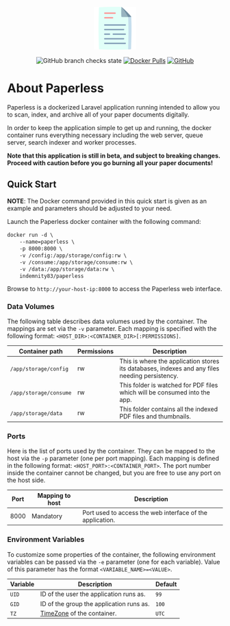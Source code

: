 <p align="center"><img src="https://raw.githubusercontent.com/Indemnity83/paperless/master/public/img/app-icon.svg" height="100">

<p align="center">
<img alt="GitHub branch checks state" src="https://img.shields.io/github/checks-status/indemnity83/paperless/master?style=flat-square">
<a href="https://hub.docker.com/r/indemnity83/paperless"><img alt="Docker Pulls" src="https://img.shields.io/docker/pulls/indemnity83/paperless?style=flat-square"></a>
<a href="https://github.com/Indemnity83/paperless/blob/master/LICENSE"><img alt="GitHub" src="https://img.shields.io/github/license/indemnity83/paperless?style=flat-square"></a>
</p>

# About Paperless

Paperless is a dockerized Laravel application running intended to allow you to scan, index, and archive all of your paper documents digitally.

In order to keep the application simple to get up and running, the docker container runs everything necessary including the web server, queue server, search indexer and worker processes. 

**Note that this application is still in beta, and subject to breaking changes. Proceed with caution before you go burning all your paper documents!**

## Quick Start

**NOTE**: The Docker command provided in this quick start is given as an example
and parameters should be adjusted to your need.

Launch the Paperless docker container with the following command:
```
docker run -d \
    --name=paperless \
    -p 8000:8000 \
    -v /config:/app/storage/config:rw \
    -v /consume:/app/storage/consume:rw \
    -v /data:/app/storage/data:rw \
    indemnity83/paperless
```

Browse to `http://your-host-ip:8000` to access the Paperless web interface.

### Data Volumes

The following table describes data volumes used by the container.  The mappings
are set via the `-v` parameter.  Each mapping is specified with the following
format: `<HOST_DIR>:<CONTAINER_DIR>[:PERMISSIONS]`.

| Container path  | Permissions | Description |
|-----------------|-------------|-------------|
|`/app/storage/config`| rw | This is where the application stores its databases, indexes and any files needing persistency. |
|`/app/storage/consume`| rw | This folder is watched for PDF files which will be consumed into the app. |
|`/app/storage/data`| rw | This folder contains all the indexed PDF files and thumbnails. |

### Ports

Here is the list of ports used by the container.  They can be mapped to the host
via the `-p` parameter (one per port mapping).  Each mapping is defined in the
following format: `<HOST_PORT>:<CONTAINER_PORT>`.  The port number inside the
container cannot be changed, but you are free to use any port on the host side.

| Port | Mapping to host | Description |
|------|-----------------|-------------|
| 8000 | Mandatory | Port used to access the web interface of the application. |

### Environment Variables

To customize some properties of the container, the following environment
variables can be passed via the `-e` parameter (one for each variable).  Value
of this parameter has the format `<VARIABLE_NAME>=<VALUE>`.

| Variable       | Description                                  | Default |
|----------------|----------------------------------------------|---------|
|`UID`| ID of the user the application runs as. | `99` |
|`GID`| ID of the group the application runs as. | `100` |
|`TZ`| [TimeZone] of the container. | `UTC` |

[TimeZone]: https://www.php.net/manual/en/timezones.php
